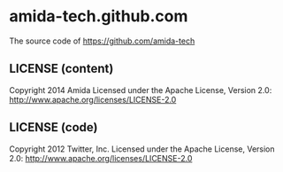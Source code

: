 amida-tech.github.com
======

The source code of https://github.com/amida-tech

LICENSE (content)
------------

Copyright 2014 Amida
Licensed under the Apache License, Version 2.0: http://www.apache.org/licenses/LICENSE-2.0


LICENSE (code)
------------

Copyright 2012 Twitter, Inc.
Licensed under the Apache License, Version 2.0: http://www.apache.org/licenses/LICENSE-2.0
